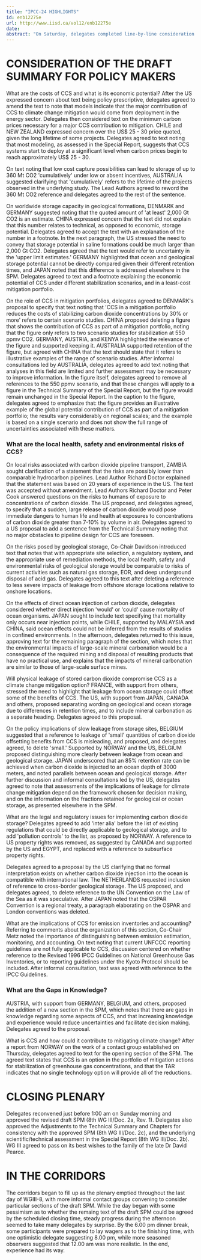```yaml
---
title: "IPCC-24 HIGHLIGHTS"
id: enb12275e
url: http://www.iisd.ca/vol12/enb12275e
date: 
abstract: "On Saturday, delegates completed line-by-line consideration of the  draft SPM in plenary and closed the eighth session of WGIII after  agreeing to the revised text of the SPM and accepting its  underlying scientific and technical assessment. In the morning,  delegates finished deliberations on a section of the SPM concerned  with the costs of CCS and its economic potential. In the  afternoon, evening and into the night, delegates considered  sections on: risks of CCS; legal issues associated with storage;  implications for emission inventories and accounting; and the  public perception of CCS. Delegates also resolved outstanding  issues after discussions in several informal contact groups and in  informal consultations. Co-Chair Metz closed the meeting at 1:15  am on Sunday morning."
---
```


# CONSIDERATION OF THE DRAFT SUMMARY FOR POLICY MAKERS

What are the costs of CCS and what is its economic potential?  After the US expressed concern about text being policy  prescriptive, delegates agreed to amend the text to note that  models indicate that the major contribution of CCS to climate  change mitigation would come from deployment in the energy sector.  Delegates then considered text on the minimum carbon prices  necessary for a major CCS contribution to mitigation. CHILE and  NEW ZEALAND expressed concern over the US$ 25 - 30 price quoted,  given the long lifetime of some projects. Delegates agreed to text  noting that most modeling, as assessed in the Special Report,  suggests that CCS systems start to deploy at a significant level  when carbon prices begin to reach approximately US$ 25 - 30.

On text noting that low cost capture possibilities can lead to  storage of up to 360 Mt CO2 'cumulatively' under low or absent  incentives, AUSTRALIA suggested clarifying that 'cumulatively'  refers to the lifetime of the projects observed in the underlying  study. The Lead Authors agreed to reword the 360 Mt CO2 reference  and delegates agreed to the rest of the sentence.

On worldwide storage capacity in geological formations, DENMARK  and GERMANY suggested noting that the quoted amount of 'at least'  2,000 Gt CO2 is an estimate. CHINA expressed concern that the text  did not explain that this number relates to technical, as opposed  to economic, storage potential. Delegates agreed to accept the  text with an explanation of the number in a footnote. In the next  paragraph, the US stressed the need to convey that storage  potential in saline formations could be much larger than 2,000 Gt  CO2. Delegates agreed that the text would refer to uncertainty in  the 'upper limit estimates.' GERMANY highlighted that ocean and  geological storage potential cannot be directly compared given  their different retention times, and JAPAN noted that this  difference is addressed elsewhere in the SPM. Delegates agreed to  text and a footnote explaining the economic potential of CCS under  different stabilization scenarios, and in a least-cost mitigation  portfolio.

On the role of CCS in mitigation portfolios, delegates agreed to  DENMARK's proposal to specify that text noting that 'CCS in a  mitigation portfolio reduces the costs of stabilizing carbon  dioxide concentrations by 30% or more' refers to certain scenario  studies. CHINA proposed deleting a figure that shows the  contribution of CCS as part of a mitigation portfolio, noting that  the figure only refers to two scenario studies for stabilization  at 550 ppmv CO2. GERMANY, AUSTRIA, and KENYA highlighted the  relevance of the figure and supported keeping it. AUSTRALIA  supported retention of the figure, but agreed with CHINA that the  text should state that it refers to illustrative examples of the  range of scenario studies. After informal consultations led by  AUSTRALIA, delegates agreed to add text noting that analyses in  this field are limited and further assessment may be necessary to  improve information. In the figure itself, delegates agreed to  remove all references to the 550 ppmv scenario, and that these  changes will apply to a figure in the Technical Summary of the  Special Report, but the figure would remain unchanged in the  Special Report. In the caption to the figure, delegates agreed to  emphasize that: the figure provides an illustrative example of the  global potential contribution of CCS as part of a mitigation  portfolio; the results vary considerably on regional scales; and  the example is based on a single scenario and does not show the  full range of uncertainties associated with these matters.

###     What are the local health, safety and environmental risks of CCS?

On local risks associated with carbon dioxide pipeline transport,  ZAMBIA sought clarification of a statement that the risks are  possibly lower than comparable hydrocarbon pipelines. Lead Author  Richard Doctor explained that the statement was based on 20 years  of experience in the US. The text was accepted without amendment.  Lead Authors Richard Doctor and Peter Cook answered questions on  the risks to humans of exposure to concentrations of carbon  dioxide. The US proposed, and delegates agreed, to specify that a  sudden, large release of carbon dioxide would pose immediate  dangers to human life and health at exposures to concentrations of  carbon dioxide greater than 7-10% by volume in air. Delegates  agreed to a US proposal to add a sentence from the Technical  Summary noting that no major obstacles to pipeline design for CCS  are foreseen.

On the risks posed by geological storage, Co-Chair Davidson  introduced text that notes that with appropriate site selection, a  regulatory system, and the appropriate use of remediation methods,  the local health, safety and environmental risks of geological  storage would be comparable to risks of current activities such as  natural gas storage, EOR, and deep underground disposal of acid  gas. Delegates agreed to this text after deleting a reference to  less severe impacts of leakage from offshore storage locations  relative to onshore locations.

On the effects of direct ocean injection of carbon dioxide,  delegates considered whether direct injection 'would' or 'could'  cause mortality of ocean organisms. JAPAN sought to include text  specifying that mortality only occurs near injection points, while  CHILE, supported by MALAYSIA and CHINA, said ocean effects could  not be inferred from the results of studies in confined  environments. In the afternoon, delegates returned to this issue,  approving text for the remaining paragraph of the section, which  notes that the environmental impacts of large-scale mineral  carbonation would be a consequence of the required mining and  disposal of resulting products that have no practical use, and  explains that the impacts of mineral carbonation are similar to  those of large-scale surface mines.

Will physical leakage of stored carbon dioxide compromise CCS as a  climate change mitigation option? FRANCE, with support from  others, stressed the need to highlight that leakage from ocean  storage could offset some of the benefits of CCS. The US, with  support from JAPAN, CANADA and others, proposed separating wording  on geological and ocean storage due to differences in retention  times, and to include mineral carbonation as a separate heading.  Delegates agreed to this proposal.

On the policy implications of slow leakage from storage sites,  BELGIUM suggested that a reference to leakage of 'small'  quantities of carbon dioxide offsetting benefits from CCS is  misleading, and proposed, and delegates agreed, to delete 'small.'  Supported by NORWAY and the US, BELGIUM proposed distinguishing  more clearly between leakage from ocean and geological storage.  JAPAN underscored that an 85% retention rate can be achieved when  carbon dioxide is injected to an ocean depth of 3000 meters, and  noted parallels between ocean and geological storage. After  further discussion and informal consultations led by the US,  delegates agreed to note that assessments of the implications of  leakage for climate change mitigation depend on the framework  chosen for decision making, and on the information on the  fractions retained for geological or ocean storage, as presented  elsewhere in the SPM.

What are the legal and regulatory issues for implementing carbon  dioxide storage? Delegates agreed to add 'inter alia' before the  list of existing regulations that could be directly applicable to  geological storage, and to add 'pollution controls' to the list,  as proposed by NORWAY. A reference to US property rights was  removed, as suggested by CANADA and supported by the US and EGYPT,  and replaced with a reference to subsurface property rights.

Delegates agreed to a proposal by the US clarifying that no formal  interpretation exists on whether carbon dioxide injection into the  ocean is compatible with international law. The NETHERLANDS  requested inclusion of reference to cross-border geological  storage. The US proposed, and delegates agreed, to delete  reference to the UN Convention on the Law of the Sea as it was  speculative. After JAPAN noted that the OSPAR Convention is a  regional treaty, a paragraph elaborating on the OSPAR and London  conventions was deleted.

What are the implications of CCS for emission inventories and  accounting? Referring to comments about the organization of this  section, Co-Chair Metz noted the importance of distinguishing  between emission estimation, monitoring, and accounting. On text  noting that current UNFCCC reporting guidelines are not fully  applicable to CCS, discussion centered on whether reference to the  Revised 1996 IPCC Guidelines on National Greenhouse Gas  Inventories, or to reporting guidelines under the Kyoto Protocol  should be included. After informal consultation, text was agreed  with reference to the IPCC Guidelines.

###     What are the Gaps in Knowledge?

AUSTRIA, with support from  GERMANY, BELGIUM, and others, proposed the addition of a new  section in the SPM, which notes that there are gaps in knowledge  regarding some aspects of CCS, and that increasing knowledge and  experience would reduce uncertainties and facilitate decision  making. Delegates agreed to the proposal.

What is CCS and how could it contribute to mitigating climate  change? After a report from NORWAY on the work of a contact group  established on Thursday, delegates agreed to text for the opening  section of the SPM. The agreed text states that CCS is an option  in the portfolio of mitigation actions for stabilization of  greenhouse gas concentrations, and that the TAR indicates that  no single technology option will provide all of the reductions.

# CLOSING PLENARY

Delegates reconvened just before 1:00 am on Sunday morning and  approved the revised draft SPM (8th WG III/Doc. 2a, Rev. 1).  Delegates also approved the Adjustments to the Technical Summary  and Chapters for consistency with the approved SPM (8th WG  III/Doc. 2c), and the underlying scientific/technical assessment  in the Special Report (8th WG III/Doc. 2b). WG III agreed to pass  on its best wishes to the family of the late Dr David Pearce.

# IN THE CORRIDORS

The corridors began to fill up as the plenary emptied throughout  the last day of WGIII-8, with more informal contact groups  convening to consider particular sections of the draft SPM. While  the day began with some pessimism as to whether the remaing text  of the draft SPM could be agreed by the scheduled closing time,  steady progress during the afternoon seemed to take many delegates  by surprise. By the 6.00 pm dinner break, some participants were  prepared to lay wagers as to the finishing time, with one  optimistic delegate suggesting 8.00 pm, while more seasoned  observers suggested that 12.00 am was more realistic. In the end,  experience had its way.